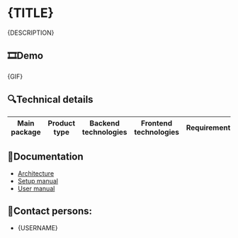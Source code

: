 # {TITLE}

{DESCRIPTION}

## 🎞️Demo

{GIF}

## 🔍Technical details
|Main package |Product type |Backend technologies |Frontend technologies | Requirements |
|--------------|--------------|----------------------|-----------------------|--------------|

## 📖Documentation
- [Architecture]()
- [Setup manual]()
- [User manual]()

## 🙋Contact persons:
  - {USERNAME}